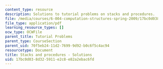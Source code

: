 ```yaml
---
content_type: resource
description: Solutions to tutorial problems on stacks and procedures.
file: /media/courses/6-004-computation-structures-spring-2009/17bc0d038d325911e2c8e82a2ebac6fd_MIT6_004s09_tutor13_sol.pdf
file_type: application/pdf
learning_resource_types: []
ocw_type: OCWFile
parent_title: Tutorial Problems
parent_type: CourseSection
parent_uid: 70f5eb24-11d2-7699-9d92-b0c6f5c4ac94
resourcetype: Document
title: Stacks and procedures - Solutions
uid: 17bc0d03-8d32-5911-e2c8-e82a2ebac6fd
---
```


